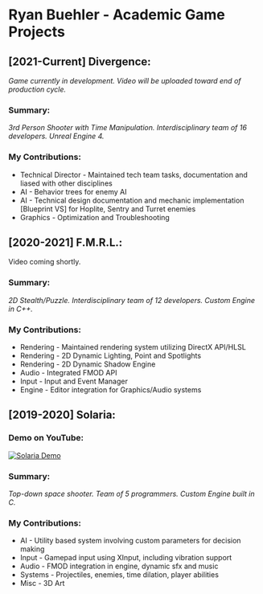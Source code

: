 # Ryan Buehler - Academic Game Projects
## [2021-Current] Divergence:
*Game currently in development. Video will be uploaded toward end of production cycle.*

### Summary: 
*3rd Person Shooter with Time Manipulation. Interdisciplinary team of 16 developers. Unreal Engine 4.*

### My Contributions:
* Technical Director - Maintained tech team tasks, documentation and liased with other disciplines
* AI - Behavior trees for enemy AI
* AI - Technical design documentation and mechanic implementation [Blueprint VS] for Hoplite, Sentry and Turret enemies
* Graphics - Optimization and Troubleshooting

## [2020-2021] F.M.R.L.:
Video coming shortly.
### Summary:
*2D Stealth/Puzzle. Interdisciplinary team of 12 developers. Custom Engine in C++.*

### My Contributions:
* Rendering - Maintained rendering system utilizing DirectX API/HLSL
* Rendering - 2D Dynamic Lighting, Point and Spotlights
* Rendering - 2D Dynamic Shadow Engine
* Audio - Integrated FMOD API
* Input - Input and Event Manager
* Engine - Editor integration for Graphics/Audio systems

## [2019-2020] Solaria:
### Demo on YouTube:
[![Solaria Demo](https://img.youtube.com/vi/V3gB-CiVXp8/0.jpg)](https://www.youtube.com/watch?v=V3gB-CiVXp8)

### Summary:
*Top-down space shooter. Team of 5 programmers. Custom Engine built in C.*

### My Contributions:
* AI - Utility based system involving custom parameters for decision making
* Input - Gamepad input using XInput, including vibration support
* Audio - FMOD integration in engine, dynamic sfx and music
* Systems - Projectiles, enemies, time dilation, player abilities
* Misc - 3D Art
